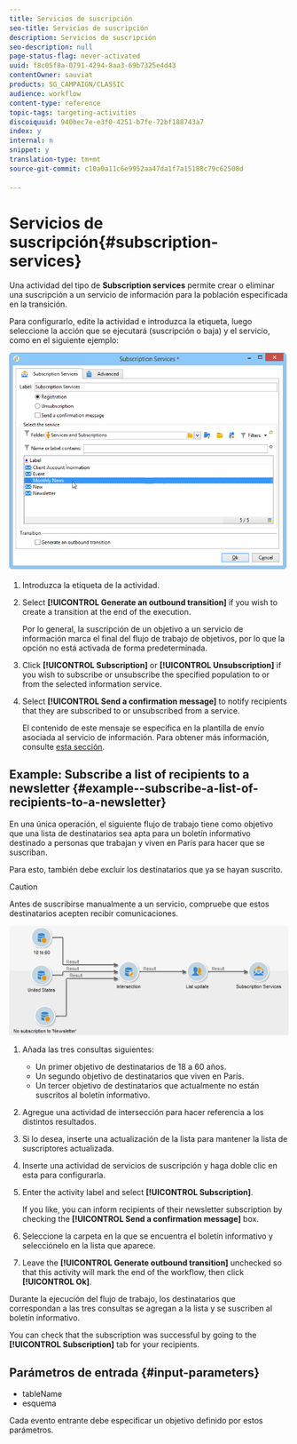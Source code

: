 ```yaml
---
title: Servicios de suscripción
seo-title: Servicios de suscripción
description: Servicios de suscripción
seo-description: null
page-status-flag: never-activated
uuid: f8c05f8a-0791-4294-8aa3-69b7325e4d43
contentOwner: sauviat
products: SG_CAMPAIGN/CLASSIC
audience: workflow
content-type: reference
topic-tags: targeting-activities
discoiquuid: 940bec7e-e3f0-4251-b7fe-72bf188743a7
index: y
internal: n
snippet: y
translation-type: tm+mt
source-git-commit: c10a0a11c6e9952aa47da1f7a15188c79c62508d

---
```



# Servicios de suscripción{#subscription-services}

Una actividad del tipo de **Subscription services** permite crear o eliminar una suscripción a un servicio de información para la población especificada en la transición.

Para configurarlo, edite la actividad e introduzca la etiqueta, luego seleccione la acción que se ejecutará (suscripción o baja) y el servicio, como en el siguiente ejemplo:

![](assets/edit_service_inscription.png)

1. Introduzca la etiqueta de la actividad.
1. Select **[!UICONTROL Generate an outbound transition]** if you wish to create a transition at the end of the execution.

   Por lo general, la suscripción de un objetivo a un servicio de información marca el final del flujo de trabajo de objetivos, por lo que la opción no está activada de forma predeterminada.

1. Click **[!UICONTROL Subscription]** or **[!UICONTROL Unsubscription]** if you wish to subscribe or unsubscribe the specified population to or from the selected information service.
1. Select **[!UICONTROL Send a confirmation message]** to notify recipients that they are subscribed to or unsubscribed from a service.

   El contenido de este mensaje se especifica en la plantilla de envío asociada al servicio de información. Para obtener más información, consulte [esta sección](../../delivery/using/managing-subscriptions.md).

## Example: Subscribe a list of recipients to a newsletter {#example--subscribe-a-list-of-recipients-to-a-newsletter}

En una única operación, el siguiente flujo de trabajo tiene como objetivo que una lista de destinatarios sea apta para un boletín informativo destinado a personas que trabajan y viven en París para hacer que se suscriban.

Para esto, también debe excluir los destinatarios que ya se hayan suscrito.

>[!CAUTION]
>
>Antes de suscribirse manualmente a un servicio, compruebe que estos destinatarios acepten recibir comunicaciones.

![](assets/subscription_services_example.png)

1. Añada las tres consultas siguientes:

   * Un primer objetivo de destinatarios de 18 a 60 años.
   * Un segundo objetivo de destinatarios que viven en París.
   * Un tercer objetivo de destinatarios que actualmente no están suscritos al boletín informativo.

1. Agregue una actividad de intersección para hacer referencia a los distintos resultados.
1. Si lo desea, inserte una actualización de la lista para mantener la lista de suscriptores actualizada.
1. Inserte una actividad de servicios de suscripción y haga doble clic en esta para configurarla.
1. Enter the activity label and select **[!UICONTROL Subscription]**.

   If you like, you can inform recipients of their newsletter subscription by checking the **[!UICONTROL Send a confirmation message]** box.

1. Seleccione la carpeta en la que se encuentra el boletín informativo y selecciónelo en la lista que aparece.
1. Leave the **[!UICONTROL Generate outbound transition]** unchecked so that this activity will mark the end of the workflow, then click **[!UICONTROL Ok]**.

Durante la ejecución del flujo de trabajo, los destinatarios que correspondan a las tres consultas se agregan a la lista y se suscriben al boletín informativo.

You can check that the subscription was successful by going to the **[!UICONTROL Subscription]** tab for your recipients.

## Parámetros de entrada {#input-parameters}

* tableName
* esquema

Cada evento entrante debe especificar un objetivo definido por estos parámetros.

